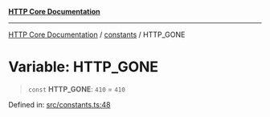 [**HTTP Core Documentation**](../../README.md)

***

[HTTP Core Documentation](../../README.md) / [constants](../README.md) / HTTP\_GONE

# Variable: HTTP\_GONE

> `const` **HTTP\_GONE**: `410` = `410`

Defined in: [src/constants.ts:48](https://github.com/stonemjs/http-core/blob/6577700bdede2420a5df45a338635c35547070ea/src/constants.ts#L48)
